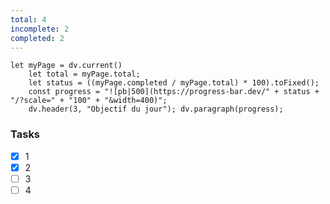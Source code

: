 ```yaml
---
total: 4
incomplete: 2
completed: 2
---
```



```dataviewjs
let myPage = dv.current()
    let total = myPage.total;
    let status = ((myPage.completed / myPage.total) * 100).toFixed();
    const progress = "![pb|500](https://progress-bar.dev/" + status + "/?scale=" + "100" + "&width=400)";
    dv.header(3, "Objectif du jour"); dv.paragraph(progress);
``` 

### Tasks

- [x] 1
- [x] 2
- [ ] 3
- [ ] 4
